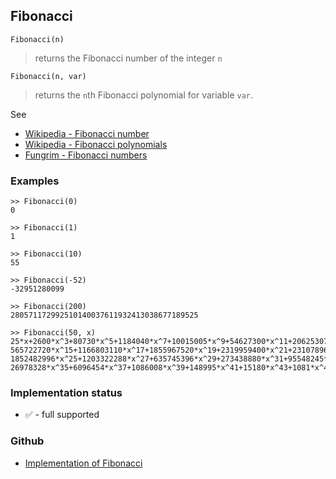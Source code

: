 ## Fibonacci

```
Fibonacci(n)
```

> returns the Fibonacci number of the integer `n` 

```
Fibonacci(n, var)
```

> returns the `n`th Fibonacci polynomial for variable `var`.

See 
* [Wikipedia - Fibonacci number](https://en.wikipedia.org/wiki/Fibonacci_number)
* [Wikipedia - Fibonacci polynomials](https://en.wikipedia.org/wiki/Fibonacci_polynomials)
* [Fungrim - Fibonacci numbers](http://fungrim.org/topic/Fibonacci_numbers/)

### Examples

```
>> Fibonacci(0)
0
 
>> Fibonacci(1)
1
 
>> Fibonacci(10)
55
 
>> Fibonacci(-52) 
-32951280099

>> Fibonacci(200)
280571172992510140037611932413038677189525

>> Fibonacci(50, x) 
25*x+2600*x^3+80730*x^5+1184040*x^7+10015005*x^9+54627300*x^11+206253075*x^13+  
565722720*x^15+1166803110*x^17+1855967520*x^19+2319959400*x^21+2310789600*x^23+ 
1852482996*x^25+1203322288*x^27+635745396*x^29+273438880*x^31+95548245*x^33+ 
26978328*x^35+6096454*x^37+1086008*x^39+148995*x^41+15180*x^43+1081*x^45+48*x^47+x^49
```






### Implementation status

* &#x2705; - full supported

### Github

* [Implementation of Fibonacci](https://github.com/axkr/symja_android_library/blob/master/symja_android_library/matheclipse-core/src/main/java/org/matheclipse/core/builtin/NumberTheory.java#L2772) 
